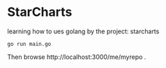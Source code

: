 # StarCharts
learning how to ues golang by the project: starcharts

```
go run main.go
```

Then browse http://localhost:3000/me/myrepo .

